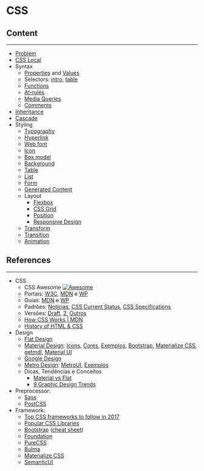 # CSS

## Content
---

* [Problem](problem/)
* [CSS Local](stylesheets/)
* Syntax
  * [Properties](property/) and [Values](property/values.md)
  * Selectors: [intro](selector/), [table](selector/selectors-table.md)
  * [Functions](function/)
  * [At-rules](at-rule/)
  * [Media Queries](media-query/)
  * [Comments](comment/)
* [Inheritance](inheritance/)
* [Cascade](cascade/)
* Styling
  * [Typography](typography/)
  * [Hyperlink](hyperlink/)
  * [Web font](web-font/)
  * [Icon](icon/)
  * [Box model](box-model/)
  * [Background](background/)
  * [Table](table/)
  * [List](#)
  * [Form](form/)
  * [Generated Content](#)
  * Layout
    * [Flexbox](layout-flexbox/)
    * [CSS Grid](layout-grid/)
    * [Position](layout-position/)
    * [Responsive Design](layout-responsive/)
  * [Transform](transform/)
  * [Transition](transition/)
  * [Animation](animation/)

## References
---

* CSS
  * CSS Awesome [![Awesome](https://cdn.rawgit.com/sindresorhus/awesome/d7305f38d29fed78fa85652e3a63e154dd8e8829/media/badge.svg)](https://github.com/sotayamashita/awesome-css)
  * Portais: [W3C](https://www.w3.org/standards/webdesign/htmlcss), [MDN](https://developer.mozilla.org/en-US/docs/Web/CSS) e  [WP](https://docs.webplatform.org/wiki/css)
  * Guias: [MDN](https://developer.mozilla.org/en-US/docs/Web/Guide/CSS) e [WP](https://docs.webplatform.org/wiki/css/tutorials)
  * Padrões: [Notícias](https://www.w3.org/Style/CSS/Overview.en.html), [CSS Current Status](https://www.w3.org/standards/techs/css#w3c_all), [CSS Specifications](https://www.w3.org/Style/CSS/specs.en.html)
  * Versões: [Draft](https://www.w3.org/TR/CSS/), [2](https://www.w3.org/TR/CSS2/), [Outros](https://developer.mozilla.org/pt-BR/docs/Web/CSS/CSS3)
  * [How CSS Works \| MDN](https://developer.mozilla.org/en-US/docs/Learn/CSS/Introduction_to_CSS/How_CSS_works)
  * [History of HTML & CSS](http://www.wdtonline.com/wdtMagazine/MemberWorks/WiserWays/csshtml.htm)
* Design
  * [Flat Design](https://en.wikipedia.org/wiki/Flat_design)
  * [Material Design](http://www.google.com/design/spec/material-design/introduction.html): [Icons](https://materialdesignicons.com/), [Cores](http://www.materialui.co/), [Exemplos](http://www.materialup.com/),  [Bootstrap](http://fezvrasta.github.io/bootstrap-material-design/), [Materialize CSS](http://materializecss.com/), [getmdl](https://getmdl.io/), [Material UI](http://www.material-ui.com/)
  * [Google Design ](https://design.google.com/)
  * [Metro Design](https://www.microsoft.com/en-us/stories/design/): [MetroUI](https://metroui.org.ua/), [Exemplos](http://theultralinx.com/2013/04/15-metro-design-examples/)
  * Dicas, Tendências e Conceitos
    * [Material vs Flat](http://designmodo.com/flat-vs-material/)
    * [9 Graphic Design Trends](https://designschool.canva.com/blog/design-trends-2016/)
* Preprocessor:
  * [Sass](http://sass-lang.com/)
  * [PostCSS](http://postcss.org/)
* Framework:
  * [Top CSS frameworks to follow in 2017](https://medium.com/@thomasmarciniak/top-css-frameworks-to-follow-in-2017-51d283dd00fb)
  * [Popular CSS Libraries](http://cssdb.co/)
  * [Bootstrap](http://getbootstrap.com/) ([cheat sheet](http://hackerthemes.com/bootstrap-cheatsheet/))
  * [Foundation](http://foundation.zurb.com/)
  * [PureCSS](http://purecss.io/)
  * [Bulma](https://bulma.io)
  * [Materialize CSS](http://materializecss.com/)
  * [SemanticUI](http://semantic-ui.com/)

